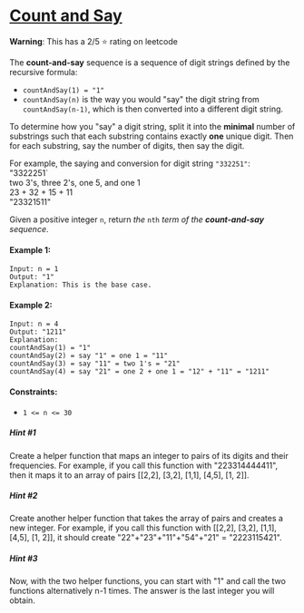 # [Count and Say](https://leetcode.com/explore/interview/card/top-interview-questions-medium/103/array-and-strings/4153/)
**Warning**: This has a 2/5 :star: rating on leetcode  
  
The **count-and-say** sequence is a sequence of digit strings defined by the recursive formula:  
- `countAndSay(1) = "1"`
- `countAndSay(n)` is the way you would "say" the digit string from `countAndSay(n-1)`, which is then converted into a different digit string.  
  
To determine how you "say" a digit string, split it into the **minimal** number of substrings such that each substring contains exactly **one** unique digit. Then for each substring, say the number of digits, then say the digit.  
  
For example, the saying and conversion for digit string `"332251"`:  
    "3322251`  
    two 3's, three 2's, one 5, and one 1  
    23 + 32 + 15 + 11  
    "23321511"  
  
Given a positive integer `n`, return *the* `nth` *term of the **count-and-say** sequence*.  
  
#### Example 1:
```
Input: n = 1
Output: "1"
Explanation: This is the base case.
```

#### Example 2:
```
Input: n = 4
Output: "1211"
Explanation:
countAndSay(1) = "1"
countAndSay(2) = say "1" = one 1 = "11"
countAndSay(3) = say "11" = two 1's = "21"
countAndSay(4) = say "21" = one 2 + one 1 = "12" + "11" = "1211"
```

#### Constraints:
- `1 <= n <= 30`

##### Hint #1
Create a helper function that maps an integer to pairs of its digits and their frequencies. For example, if you call this function with "223314444411", then it maps it to an array of pairs [[2,2], [3,2], [1,1], [4,5], [1, 2]].  

##### Hint #2
Create another helper function that takes the array of pairs and creates a new integer. For example, if you call this function with [[2,2], [3,2], [1,1], [4,5], [1, 2]], it should create "22"+"23"+"11"+"54"+"21" = "2223115421".

##### Hint #3
Now, with the two helper functions, you can start with "1" and call the two functions alternatively n-1 times. The answer is the last integer you will obtain.
